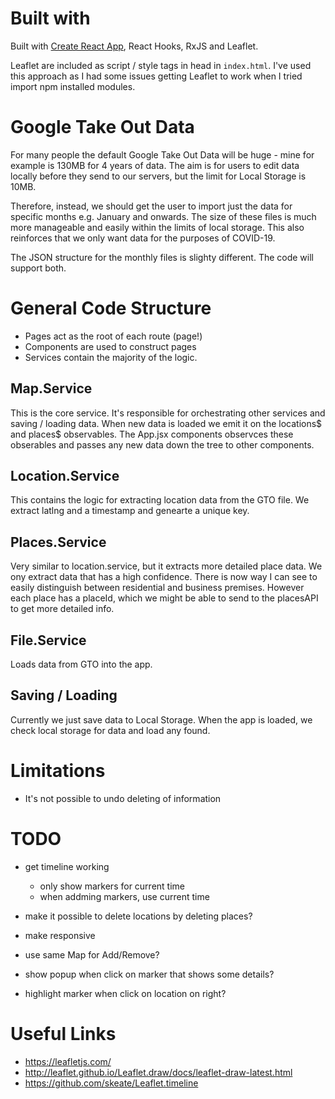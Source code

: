 # Built with

Built with [Create React App](CRA.md), React Hooks, RxJS and Leaflet.

Leaflet are included as script / style tags in head in `index.html`.
I've used this approach as I had some issues getting Leaflet to work when I tried import npm installed modules.

# Google Take Out Data

For many people the default Google Take Out Data will be huge - mine for example is 130MB for 4 years of data.
The aim is for users to edit data locally before they send to our servers, but the limit for Local Storage is 10MB.

Therefore, instead, we should get the user to import just the data for specific months e.g. January and onwards.
The size of these files is much more manageable and easily within the limits of local storage.
This also reinforces that we only want data for the purposes of COVID-19.

The JSON structure for the monthly files is slighty different. The code will support both.

# General Code Structure

- Pages act as the root of each route (page!)
- Components are used to construct pages
- Services contain the majority of the logic.

## Map.Service

This is the core service.
It's responsible for orchestrating other services and saving / loading data.
When new data is loaded we emit it on the locations$ and places$ observables.
The App.jsx components observces these obserables and passes any new data down the tree to other components.

## Location.Service

This contains the logic for extracting location data from the GTO file.
We extract latlng and a timestamp and genearte a unique key.

## Places.Service

Very similar to location.service, but it extracts more detailed place data.
We ony extract data that has a high confidence.
There is now way I can see to easily distinguish between residential and business premises.
However each place has a placeId, which we might be able to send to the placesAPI to get more detailed info.

## File.Service

Loads data from GTO into the app.

## Saving / Loading

Currently we just save data to Local Storage.
When the app is loaded, we check local storage for data and load any found.

# Limitations

- It's not possible to undo deleting of information

# TODO

- get timeline working

  - only show markers for current time
  - when addming markers, use current time

- make it possible to delete locations by deleting places?
- make responsive
- use same Map for Add/Remove?
- show popup when click on marker that shows some details?
- highlight marker when click on location on right?

# Useful Links

- https://leafletjs.com/
- http://leaflet.github.io/Leaflet.draw/docs/leaflet-draw-latest.html
- https://github.com/skeate/Leaflet.timeline
